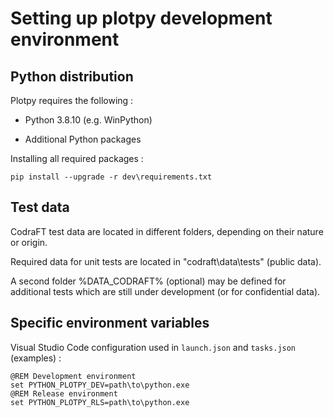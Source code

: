 Setting up plotpy development environment
=========================================

Python distribution
-------------------

Plotpy requires the following :

* Python 3.8.10 (e.g. WinPython)

* Additional Python packages

Installing all required packages :

    pip install --upgrade -r dev\requirements.txt

Test data
---------

CodraFT test data are located in different folders, depending on their nature or origin.

Required data for unit tests are located in "codraft\data\tests" (public data).

A second folder %DATA_CODRAFT% (optional) may be defined for additional tests which are
still under development (or for confidential data).

Specific environment variables
------------------------------

Visual Studio Code configuration used in `launch.json` and `tasks.json`
(examples) :

    @REM Development environment
    set PYTHON_PLOTPY_DEV=path\to\python.exe
    @REM Release environment
    set PYTHON_PLOTPY_RLS=path\to\python.exe